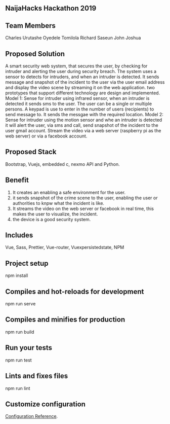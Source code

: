 NaijaHacks Hackathon 2019
-------------------------

Team Members
------------
Charles Urutashe
Oyedele Tomilola
Richard Saseun
John Joshua

Proposed Solution
-----------------
A smart security web system, that secures the user, by checking for intruder and alerting the user during security breach. The system uses a sensor to detects for intruders, and when an intruder is detected. It sends message and snapshot of the incident to the user via the user email address and display the video scene by streaming it on the web application.
two prototypes that support different technology are design and implemented.
Model 1:
Sense for intruder using infrared sensor, when an intruder is detected it sends sms to the user. The user can be a single or multiple persons. A keypad is use to enter in the number of users (recipients) to send message to. It sends the messgae with the required location.
Model 2:
Sense for intruder using the motion sensor and whe an intruder is detected it will alert the user, via sms and call, send snapshot of the incident to the user gmail account. Stream the video via a web server (raspberry pi as the web server) or via a facebook account.

Proposed Stack
--------------
Bootstrap, Vuejs, embedded c, nexmo API and Python.

Benefit
--------
1. It creates an enabling a safe environment for the user.
2. it sends snapshot of the crime scene to the user, enabling the user or authorities to knpw what the incident is like.
3. It streams the video on the web server or facebook in real time, this makes the user to visualize, the incident.
4. the device is a good security system.

Includes
--------
Vue, Sass, Prettier, Vue-router, Vuexpersistedstate, NPM

Project setup
-------------
npm install

Compiles and hot-reloads for development
----------------------------------------
npm run serve

Compiles and minifies for production
------------------------------------
npm run build

Run your tests
--------------
npm run test

Lints and fixes files
---------------------
npm run lint

Customize configuration
-----------------------
[Configuration Reference](https://cli.vuejs.org/config/).
